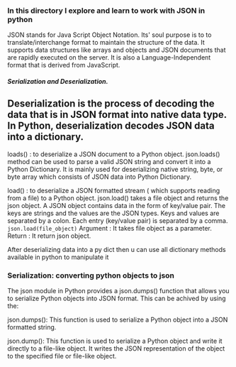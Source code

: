 ### In this directory I explore and learn to work with JSON in python
JSON stands for Java Script Object Notation.
Its' soul purpose is to to translate/interchange format to maintain the structure of the data.
 It supports data structures like arrays and objects and JSON documents that are rapidly executed on the server. It is also a Language-Independent format that is derived from JavaScript. 

 ##### Serialization and Deserialization.
 ## Deserialization is the process of decoding the data that is in JSON format into native data type. In Python, deserialization decodes JSON data into a dictionary.

 loads() : to deserialize a JSON document to a Python object.
   json.loads() method can be used to parse a valid JSON string and convert it into a Python Dictionary. It is mainly used for deserializing native string, byte, or byte array which consists of JSON data into Python Dictionary.


 load() : to deserialize a JSON formatted stream ( which supports reading from a file) to a Python object.
 json.load() takes a file object and returns the json object. A JSON object contains data in the form of key/value pair. The keys are strings and the values are the JSON types. Keys and values are separated by a colon. Each entry (key/value pair) is separated by a comma.
   `json.load(file_object)`
   Argument : It takes file object as a parameter.
   Return : It return json object.

After deserializing data into a py dict then u can use all dictionary methods available in python to manipulate it

### Serialization: converting python objects to json
The  json  module in Python provides a  json.dumps()  function that allows you to serialize Python objects into JSON format. This can be achived by using the:

json.dumps(): This function is used to serialize a Python object into a JSON formatted string.

json.dump(): This function is used to serialize a Python object and write it directly to a file-like object. It writes the JSON representation of the object to the specified file or file-like object.